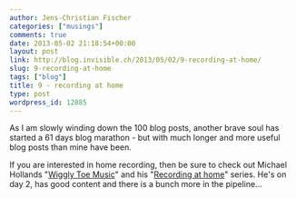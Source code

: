 ```yaml
---
author: Jens-Christian Fischer
categories: ["musings"]
comments: true
date: 2013-05-02 21:18:54+00:00
layout: post
link: http://blog.invisible.ch/2013/05/02/9-recording-at-home/
slug: 9-recording-at-home
tags: ["blog"]
title: 9 - recording at home
type: post
wordpress_id: 12885
---
```


As I am slowly winding down the 100 blog posts, another brave soul has started a 61 days blog marathon - but with much longer and more useful blog posts than mine have been.

If you are interested in home recording, then be sure to check out Michael Hollands "[Wiggly Toe Music](http://wigglytoesmusic.com)" and his "[Recording at home](http://wigglytoesmusic.com/recording-at-home-introduction/)" series. He's on day 2, has good content and there is a bunch more in the pipeline...
